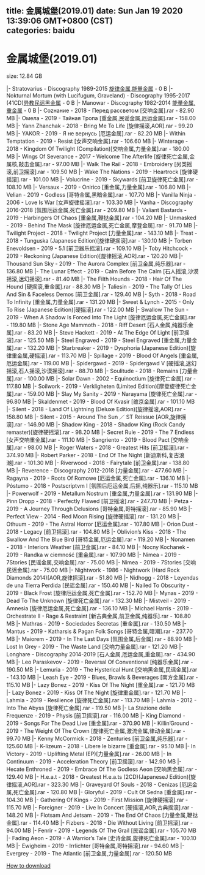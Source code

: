 
title: 金属城堡(2019.01)
date: Sun Jan 19 2020 13:39:06 GMT+0800 (CST)    
categories: baidu
---

# 金属城堡(2019.01)
size: 12.84 GB
 
 
|- Stratovarius - Discography 1989-2015 [旋律金属,能量金属](33.67GB) - 0 B
|- Nokturnal Mortum (with Lucifugum, Graveland) - Discography 1995-2017 (41CD)[异教民谣黑金属](6.12GB) - 0 B
|- Manowar - Discography 1982-2014 [能量金属,重金属](27.38GB) - 0 B
|- Соzнание - 2018 - Перед рассветом [交响金属].rar - 82.90 MB
|- Омела - 2019 - Тайная Тропа [重金属,民谣金属,厄运金属].rar - 158.00 MB
|- Yann Zhanchak - 2018 - Bring Me To Life [旋律摇滚,AOR].rar - 99.20 MB
|- YAKOR - 2019 - Я не вернусь [厄运金属].rar - 82.20 MB
|- Within Temptation - 2019 - Resist [女声交响金属].rar - 106.60 MB
|- Winterage - 2018 - Kingdom Of Twilight (Compilation)[交响金属,力量金属].rar - 180.00 MB
|- Wings Of Severance - 2017 - Welcome The Afterlife [旋律死亡金属,金属核,敲击金属].rar - 97.00 MB
|- Walk The Rail - 2018 - Embroidery [另类摇滚,前卫摇滚].rar - 109.50 MB
|- Wake The Nations - 2019 - Heartrock [旋律硬摇滚].rar - 101.00 MB
|- Volucrine - 2019 - Skywards [前卫旋律死亡金属].rar - 108.10 MB
|- Versaux - 2019 - Onirico [重金属,力量金属].rar - 106.80 MB
|- Velian - 2019 - Godless [哥特金属,黑暗金属].rar - 107.70 MB
|- Vanilla Ninja - 2006 - Love Is War [女声旋律摇滚].rar - 103.30 MB
|- Vanha - Discography 2016-2018 [氛围厄运金属,死亡金属].rar - 209.80 MB
|- Valiant Bastards - 2019 - Harbingers Of Chaos [重金属,鞭挞金属].rar - 104.20 MB
|- Unmasked - 2019 - Behind The Mask [旋律厄运金属,死亡金属,摩登金属].rar - 91.70 MB
|- Twilight Project - 2018 - Twilight Project [力量金属].rar - 143.10 MB
|- Treat - 2018 - Tunguska (Japanese Edition)[旋律硬摇滚].rar - 130.10 MB
|- Torben Enevoldsen - 2019 - 5.1 [前卫器乐摇滚].rar - 109.10 MB
|- Toby Hitchcock - 2019 - Reckoning (Japanese Edition)[旋律摇滚,AOR].rar - 120.20 MB
|- Thousand Sun Sky - 2019 - The Aurora Complex [前卫金属,纯乐器].rar - 136.80 MB
|- The Lunar Effect - 2019 - Calm Before The Calm [石人摇滚,沙漠摇滚,迷幻摇滚].rar - 81.40 MB
|- The Filth Hounds - 2018 - Hair Of The Hound [硬摇滚,重金属].rar - 88.30 MB
|- Taliesin - 2019 - The Tally Of Lies And Sin & Faceless Demos [前卫金属].rar - 129.40 MB
|- Syth - 2018 - Road To Infinity [重金属,力量金属].rar - 131.20 MB
|- Sweet & Lynch - 2015 - Only To Rise (Japanese Edition)[硬摇滚].rar - 122.00 MB
|- Swallow The Sun - 2019 - When A Shadow Is Forced Into The Light [旋律厄运金属,死亡金属].rar - 119.80 MB
|- Stone Age Mammoth - 2018 - Riff Desert [石人金属,纯器乐金属].rar - 83.20 MB
|- Steve Hackett - 2019 - At The Edge Of Light [前卫摇滚].rar - 125.50 MB
|- Steel Engraved - 2019 - Steel Engraved [重金属,力量金属].rar - 132.20 MB
|- Starbreaker - 2019 - Dysphoria (Japanese Edition)[旋律重金属,硬摇滚].rar - 113.70 MB
|- Spillage - 2019 - Blood Of Angels [重金属,厄运金属].rar - 119.00 MB
|- Spidergawd - 2019 - Spidergawd V [硬摇滚,迷幻摇滚,石人摇滚,沙漠摇滚].rar - 88.70 MB
|- Soulitude - 2018 - Remains [力量金属].rar - 100.00 MB
|- Solar Dawn - 2002 - Equinoctium [旋律死亡金属].rar - 117.80 MB
|- Soilwork - 2019 - Verkligheten (Limited Edition)[摩登旋律死亡金属].rar - 159.00 MB
|- Slay My Sanity - 2019 - Narayama [旋律死亡金属].rar - 96.80 MB
|- Skaldenmet - 2019 - Blood Of Kvasir [维京金属].rar - 101.10 MB
|- Silent - 2018 - Land Of Lightning (Deluxe Edition)[旋律摇滚,AOR].rar - 158.80 MB
|- Silent - 2015 - Around The Sun ／ ST Reissue [AOR,旋律摇滚].rar - 146.90 MB
|- Shadow King - 2018 - Shadow King (Rock Candy remaster)[旋律硬摇滚].rar - 98.20 MB
|- Secret Rule - 2019 - The 7 Endless [女声交响重金属].rar - 111.10 MB
|- Sangriento - 2019 - Blood Pact [交响金属].rar - 98.00 MB
|- Roger Waters - 2018 - Greatest Hits [前卫摇滚].rar - 374.90 MB
|- Robert Parker - 2018 - End Of The Night [新迪斯科,复古浪潮].rar - 101.30 MB
|- Riverwood - 2018 - Fairytale [前卫金属].rar - 138.80 MB
|- Reverence - Discography 2012-2018 [力量金属].rar - 477.60 MB
|- Ragayna - 2019 - Roots Of Romowe [厄运金属,死亡金属].rar - 136.10 MB
|- Póstumo - 2018 - Postscriptvm I [氛围后厄运金属,后摇,纯器乐].rar - 115.10 MB
|- Powerwolf - 2019 - Metallum Nostrum [重金属,力量金属].rar - 131.90 MB
|- Pinn Dropp - 2018 - Perfectly Flawed [前卫摇滚].rar - 247.70 MB
|- Petza - 2019 - A Journey Through Delusions [哥特金属,哥特摇滚].rar - 85.90 MB
|- Perfect View - 2014 - Red Moon Rising [旋律硬摇滚].rar - 131.20 MB
|- Othuum - 2019 - The Astral Horror [厄运金属].rar - 107.80 MB
|- Orion Dust - 2018 - Legacy [前卫摇滚].rar - 104.80 MB
|- Oblivion’s Kiss - 2018 - The Swallow And The Blue Bird [哥特金属,厄运金属].rar - 119.20 MB
|- Nonamen - 2018 - Interiors Weather [前卫金属].rar - 84.10 MB
|- Nocny Kochanek - 2019 - Randka w ciemność [重金属].rar - 107.90 MB
|- Nimea - 2019 - 7Stories [民谣金属,交响金属].rar - 75.00 MB
|- Nimea - 2019 - 7Stories [交响民谣金属].rar - 75.00 MB
|- Nightwork - 1986 - Nightwork (Hard Rock Diamonds 2014)[AOR,旋律摇滚].rar - 51.80 MB
|- Nidhogg - 2018 - Leyendas de una Tierra Perdida [民谣金属].rar - 150.40 MB
|- Nailed To Obscurity - 2019 - Black Frost [旋律厄运金属,死亡金属].rar - 152.70 MB
|- Mynas - 2019 - Dead To The Unknown [旋律死亡金属].rar - 132.30 MB
|- Mistveil - 2019 - Amnesia [旋律厄运金属,死亡金属].rar - 136.10 MB
|- Michael Harris - 2019 - Orchestrate II - Rage & Restraint [新古典金属,前卫金属,纯器乐].rar - 108.80 MB
|- Mathras - 2019 - Sociedades Secretas [重金属].rar - 130.50 MB
|- Mantus - 2019 - Katharsis & Pagan Folk Songs [哥特金属,暗潮].rar - 237.70 MB
|- Maiorem - 2019 - In The Last Days [氛围金属,后金属].rar - 88.90 MB
|- Lost In Grey - 2019 - The Waste Land [交响力量金属].rar - 121.20 MB
|- Longhare - Discography 2014-2019 [石人金属,厄运金属,重金属].rar - 434.90 MB
|- Leo Paraskevov - 2019 - Reversal Of Conventional [纯器乐金属].rar - 190.50 MB
|- Lemuria - 2019 - The Hysterical Hunt [交响黑金属,民谣金属].rar - 143.10 MB
|- Leash Eye - 2019 - Blues, Brawls & Beverages [南方金属].rar - 115.10 MB
|- Lazy Bonez - 2019 - Kiss Of The Night [重金属].rar - 121.70 MB
|- Lazy Bonez - 2019 - Kiss Of The Night [旋律重金属].rar - 121.70 MB
|- Lahmia - 2019 - Resilience [旋律死亡金属].rar - 113.70 MB
|- Lahmia - 2012 - Into The Abyss [旋律死亡金属].rar - 119.50 MB
|- La Stazione delle Frequenze - 2019 - Physis [前卫摇滚].rar - 116.00 MB
|- King Diamond - 2019 - Songs For The Dead Live [重金属].rar - 370.90 MB
|- Killin’Ground - 2019 - The Weight Of The Crown [旋律死亡金属,激流金属,律动金属].rar - 99.70 MB
|- Kenny McCormick - 2018 - Zenturies [前卫金属,纯乐器].rar - 125.60 MB
|- K-lizeum - 2018 - Libere le bizarre [重金属].rar - 95.10 MB
|- In Victory - 2019 - Uplifting Metal (EP)[力量金属].rar - 26.00 MB
|- In Continuum - 2019 - Acceleration Theory [前卫摇滚].rar - 142.90 MB
|- Hecate Enthroned - 2019 - Embrace Of The Godless Aeon [交响黑金属].rar - 129.40 MB
|- H.e.a.t - 2018 - Greatest H.e.a.ts (2CD)(JapaneseJ Edition)[旋律摇滚,AOR].rar - 323.30 MB
|- Graveyard Of Souls - 2018 - Cenizas [厄运金属,死亡金属].rar - 120.80 MB
|- Gloryful - 2019 - Cult Of Sedna [重金属].rar - 104.30 MB
|- Gathering Of Kings - 2019 - First Mission [旋律硬摇滚].rar - 115.70 MB
|- Foreigner - 2019 - Live In Concert [硬摇滚,AOR,古典摇滚].rar - 148.20 MB
|- Flotsam And Jetsam - 2019 - The End Of Chaos [力量金属,鞭挞金属].rar - 114.40 MB
|- Fizbers - 2018 - Die Without Living [前卫摇滚].rar - 94.00 MB
|- Fenrir - 2019 - Legends Of The Grail [民谣金属].rar - 105.70 MB
|- Fading Aeon - 2019 - A Warrior’s Tale [史诗金属,旋律死亡金属].rar - 100.10 MB
|- Ewigheim - 2019 - Irrlichter [哥特金属,哥特摇滚].rar - 94.60 MB
|- Evergrey - 2019 - The Atlantic [前卫金属,力量金属].rar - 120.50 MB

[How to download](https://bpcam.bemobtrk.com/go/2ceec3aa-1ca2-46d6-b9ff-aaa5c184517c?jno=492)